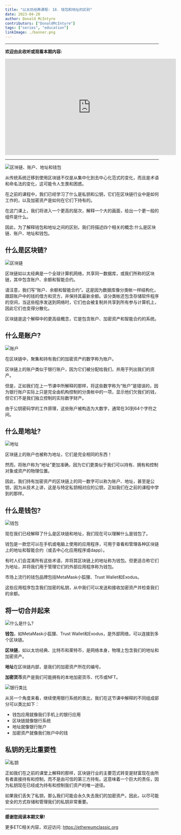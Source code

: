 ```yaml
---
title: "以太坊经典课程: 18. 钱包和地址的区别"
date: 2023-04-20
author: Donald McIntyre
contributors: ["DonaldMcIntyre"]
tags: ["series", "education"]
linkImage: ./banner.png
---
```


---
**欢迎由此收听或观看本期内容:**

<iframe width="560" height="315" src="https://www.youtube.com/embed/Vd_ALJRbC3A" title="YouTube video player" frameborder="0" allow="accelerometer; autoplay; clipboard-write; encrypted-media; gyroscope; picture-in-picture; web-share" allowfullscreen></iframe>

---

![区块链、账户、地址和钱包](./1.png)

从传统系统迁移到使用区块链不仅是从集中化到去中心化范式的变化，而且是术语和命名法的变化，这可能令人生畏和困惑。

在之前的课程中，我们已经学习了什么是私钥和公钥，它们在区块链行业中是如何工作的，以及加密资产是如何在它们下持有的。

在这门课上，我们将进入一个更高的层次，解释一个大的画面，给出一个更一般的组件是什么。

因此，为了解释钱包和地址之间的区别，我们将描述四个相关的概念:什么是区块链、账户、地址和钱包。

## 什么是区块链?

![区块链](./2.png)

区块链如以太经典是一个全球计算机网络，共享同一数据库，或我们所称的区块链，其中包含账户、余额和智能合约。

请注意，我们写“账户、余额和智能合约”。这是因为数据库像分类帐一样结构化，跟踪账户中的钱的借方和贷方，并保持其最新余额。该分类帐还包含存储软件程序的空间，当这些程序发送到网络时，它们也会被复制并共享到所有参与计算机上，因此它们也变得分散化。

区块链是这个解释中的更高级概念，它是包含账户、加密资产和智能合约的系统。

## 什么是账户?

![账户](./3.png)

在区块链中，聚集和持有我们的加密资产的数字称为账户。

区块链上的账户类似于银行账户，因为它们被分配给我们，并用于列出我们的资产。

但是，正如我们在上一节课中所解释的那样，将这些数字称为“账户”是错误的，因为银行账户实际上只是完全由机构控制的分类帐中的一项，显示他们欠我们的钱，但它们不是我们独立控制的实际数字财产。

由于公钥密码学的工作原理，这些账户被构造为大数字，通常在30到64个字符之间。

## 什么是地址?

![地址](./4.png)

区块链上的账户也被称为地址，它们是完全相同的东西！

然而，将账户称为“地址”更加准确，因为它们更类似于我们可以持有、拥有和控制对象或资产的物理位置。

因此，我们持有加密资产的区块链上的同一数字可以称为账户、地址，甚至是公钥，因为从技术上讲，这是与特定私钥相对应的公钥，正如我们在之前的课程中学到的那样。

## 什么是钱包?

![钱包](./5.png)

现在我们已经解释了什么是区块链和地址，我们现在可以理解什么是钱包了。

钱包是一款您可以在手机或电脑上使用的应用程序，可用于查看和管理各种区块链上的地址和智能合约（或去中心化应用程序或dapp）。

有时人们会混淆所有这些术语，并将其区块链上的地址称为钱包。但更适合称它们为地址，并将我们用于管理它们的外部应用程序称为钱包。

市场上流行的钱包品牌包括MetaMask小狐狸、Trust Wallet和Exodus。

这些应用程序包含我们加密的私钥，从中我们可以发送和接收加密资产并检查我们的余额。

## 将一切合并起来

![什么是什么?](./6.png)

**钱包**，如MetaMask小狐狸、Trust Wallet和Exodus，是外部网络，可以连接到多个区块链。

**区块链**，如以太坊经典、比特币和莱特币，是网络本身，物理上包含我们的地址和加密资产。

**地址**在区块链内部，是我们的加密资产所在的编号。

**加密货币**资产是我们可能拥有的本地加密货币、代币或NFT。

![银行类比](./7.png)

从另一个角度来看，继续使用银行系统的类比，我们在这节课中解释的不同组成部分可以类比如下：

- 钱包应用就像我们手机上的银行应用
- 区块链就像银行系统
- 地址就像银行账户
- 加密资产就像我们账户中的钱

## 私钥的无比重要性

![私钥](./8.png)

正如我们在之前的课堂上解释的那样，区块链行业的主要范式转变是财富现在由所有者直接持有和控制，而不是由可信的第三方持有。这意味着一个巨大的责任，因为私钥现在已经成为持有和控制我们资产的唯一途径。

如果我们丢失了私钥，那么我们可能会永久失去我们的加密资产。因此，以尽可能安全的方式存储和管理我们的私钥非常重要。

---

**感谢您阅读本期文章!**

更多ETC相关内容，欢迎访问: https://ethereumclassic.org
